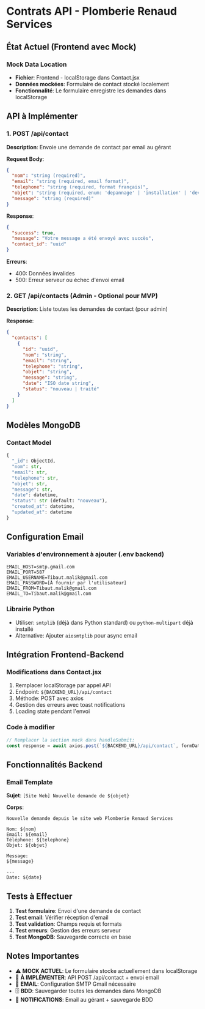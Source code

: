 # Contrats API - Plomberie Renaud Services

## État Actuel (Frontend avec Mock)

### Mock Data Location
- **Fichier**: Frontend - localStorage dans Contact.jsx
- **Données mockées**: Formulaire de contact stocké localement
- **Fonctionnalité**: Le formulaire enregistre les demandes dans localStorage

## API à Implémenter

### 1. POST /api/contact
**Description**: Envoie une demande de contact par email au gérant

**Request Body**:
```json
{
  "nom": "string (required)",
  "email": "string (required, email format)",
  "telephone": "string (required, format français)",
  "objet": "string (required, enum: 'depannage' | 'installation' | 'devis' | 'entretien' | 'autre')",
  "message": "string (required)"
}
```

**Response**:
```json
{
  "success": true,
  "message": "Votre message a été envoyé avec succès",
  "contact_id": "uuid"
}
```

**Erreurs**:
- 400: Données invalides
- 500: Erreur serveur ou échec d'envoi email

### 2. GET /api/contacts (Admin - Optional pour MVP)
**Description**: Liste toutes les demandes de contact (pour admin)

**Response**:
```json
{
  "contacts": [
    {
      "id": "uuid",
      "nom": "string",
      "email": "string",
      "telephone": "string",
      "objet": "string",
      "message": "string",
      "date": "ISO date string",
      "status": "nouveau | traité"
    }
  ]
}
```

## Modèles MongoDB

### Contact Model
```python
{
  "_id": ObjectId,
  "nom": str,
  "email": str,
  "telephone": str,
  "objet": str,
  "message": str,
  "date": datetime,
  "status": str (default: "nouveau"),
  "created_at": datetime,
  "updated_at": datetime
}
```

## Configuration Email

### Variables d'environnement à ajouter (.env backend)
```
EMAIL_HOST=smtp.gmail.com
EMAIL_PORT=587
EMAIL_USERNAME=Tibaut.malik@gmail.com
EMAIL_PASSWORD=[À fournir par l'utilisateur]
EMAIL_FROM=Tibaut.malik@gmail.com
EMAIL_TO=Tibaut.malik@gmail.com
```

### Librairie Python
- Utiliser: `smtplib` (déjà dans Python standard) ou `python-multipart` déjà installé
- Alternative: Ajouter `aiosmtplib` pour async email

## Intégration Frontend-Backend

### Modifications dans Contact.jsx
1. Remplacer localStorage par appel API
2. Endpoint: `${BACKEND_URL}/api/contact`
3. Méthode: POST avec axios
4. Gestion des erreurs avec toast notifications
5. Loading state pendant l'envoi

### Code à modifier
```javascript
// Remplacer la section mock dans handleSubmit:
const response = await axios.post(`${BACKEND_URL}/api/contact`, formData);
```

## Fonctionnalités Backend

### Email Template
**Sujet**: `[Site Web] Nouvelle demande de ${objet}`

**Corps**:
```
Nouvelle demande depuis le site web Plomberie Renaud Services

Nom: ${nom}
Email: ${email}
Téléphone: ${telephone}
Objet: ${objet}

Message:
${message}

---
Date: ${date}
```

## Tests à Effectuer

1. **Test formulaire**: Envoi d'une demande de contact
2. **Test email**: Vérifier réception d'email
3. **Test validation**: Champs requis et formats
4. **Test erreurs**: Gestion des erreurs serveur
5. **Test MongoDB**: Sauvegarde correcte en base

## Notes Importantes

- ⚠️ **MOCK ACTUEL**: Le formulaire stocke actuellement dans localStorage
- 🔧 **À IMPLÉMENTER**: API POST /api/contact + envoi email
- 📧 **EMAIL**: Configuration SMTP Gmail nécessaire
- 🗄️ **BDD**: Sauvegarder toutes les demandes dans MongoDB
- 🔔 **NOTIFICATIONS**: Email au gérant + sauvegarde BDD
